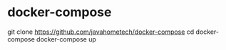 # docker-compose
git clone https://github.com/javahometech/docker-compose
cd docker-compose
docker-compose up
